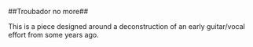 ##Troubador no more##

This is a piece designed around a deconstruction of an early guitar/vocal effort from some years ago.
